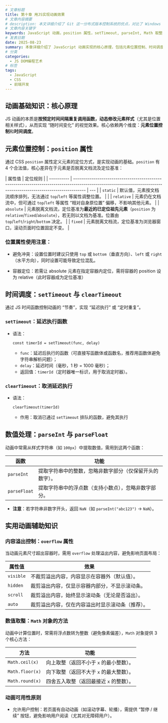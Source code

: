 ```yaml
---
# 文章标题
title: 第十章 用JS实现动画效果
# 文章内容摘要
# description: 本文详细介绍了 Git 这一分布式版本控制系统的优点，对比了 Windows 与 macOS/Linux 系统下的常用命令，讲解了 vim 操作模式及常用命令，还阐述了 Git 的基本配置、特定项目配置和命令缩写设置等内容。
# 文章内容关键字
keywords: JavaScript 动画，position 属性，setTimeout, parseInt, Math 取整，overflow 属性，动画原理
# 发表日期
date: 2025-08-23
summary: 本章详细介绍了 JavaScript 动画实现的核心原理，包括元素位置控制、时间调度和数值处理等关键知识点。通过这些原理，读者可以更好地理解动画的实现过程，并能够编写出更加流畅和逼真的动画效果。
# 分类
categories:
  - JS DOM编程艺术
# 标签
tags:
  - JavaScript
  - CSS
  - 前端开发
---
```


## 动画基础知识：核心原理

JS 动画的本质是**按预定时间间隔重复调用函数，动态修改元素样式**（尤其是位置相关样式），从而实现 “随时间变化” 的视觉效果。核心依赖两个维度：**元素位置控制**和**时间调度**。

## 元素位置控制：`position` 属性

通过 CSS `position` 属性定义元素的定位方式，是实现动画的基础。`position` 有 4 个合法值，核心差异在于元素是否脱离文档流及定位基准：

| 属性值     | 定位规则                                                                                                                                                           |
| ---------- | ------------------------------------------------------------------------------------------------------------------------------------------------------------------ | --- |
| `static`   | 默认值，元素按文档流顺序排列，无法通过 `top`/`left` 等属性调整位置。                                                                                               |     |
| `relative` | 元素仍在文档流中，但可通过 `top`/`left` 等属性 “相对自身原位置” 偏移，不影响其他元素。                                                                             |
| `absolute` | 元素脱离文档流，定位基准为**最近的已定位祖先元素**（`position` 为 `relative`/`fixed`/`absolute`），若无则以文档为基准。位置由 `top`/`left`/`right`/`bottom` 决定。 |
| `fixed`    | 元素脱离文档流，定位基准为浏览器窗口，滚动页面时位置固定不变。                                                                                                     |

### 位置属性使用注意：

- 避免冲突：设置位置时建议只使用 `top` 或 `bottom`（垂直方向）、`left` 或 `right`（水平方向），同时设置可能导致定位混乱。

- 容器定位：若需让 absolute 元素在指定容器内定位，需将容器的 position 设为 relative（此时容器成为定位基准）

## 时间调度：`setTimeout` 与 `clearTimeout`

通过 JS 时间函数控制动画的 “节奏”，实现 “延迟执行” 或 “定时重复”。

### `setTimeout`：延迟执行函数

- 语法：

  ```
  const timerId = setTimeout(func, delay)
  ```

  - `func`：延迟后执行的函数（可直接写函数体或函数名，推荐用函数体避免字符串解析问题）；
  - `delay`：延迟时间（毫秒，1 秒 = 1000 毫秒）；
  - 返回值：`timerId`（定时器唯一标识，用于取消定时器）。

### `clearTimeout`：取消延迟执行

- 语法：

  ```
  clearTimeout(timerId)
  ```

  - 作用：取消已通过 `setTimeout` 排队的函数，避免其执行

## 数值处理：`parseInt` 与 `parseFloat`

动画中常需从样式字符串（如 `100px`）中提取数值，需用到这两个函数：

| 函数         | 功能                                                     |
| ------------ | -------------------------------------------------------- |
| `parseInt`   | 提取字符串中的整数，忽略非数字部分（仅保留开头的数字）。 |
| `parseFloat` | 提取字符串中的浮点数（支持小数点），忽略非数字部分。     |

- **注意**：若字符串非数字开头，返回 `NaN`（如 `parseInt("abc123")` → `NaN`）。

## 实用动画辅助知识

### 内容溢出控制：`overflow` 属性

当动画元素尺寸超出容器时，需用 `overflow` 处理溢出内容，避免影响页面布局：

| 属性值    | 效果                                             |
| --------- | ------------------------------------------------ |
| `visible` | 不裁剪溢出内容，内容显示在容器外（默认值）。     |
| `hidden`  | 裁剪溢出内容，仅显示容器内部分，不显示滚动条。   |
| `scroll`  | 裁剪溢出内容，始终显示滚动条（无论是否溢出）。   |
| `auto`    | 裁剪溢出内容，仅在内容溢出时显示滚动条（推荐）。 |

### 数值取整：`Math` 对象的方法

动画中计算位置时，常需将浮点数转为整数（避免像素偏差），`Math` 对象提供 3 个核心方法：

| 方法            | 功能                                    |
| --------------- | --------------------------------------- |
| `Math.ceil(x)`  | 向上取整（返回不小于 `x` 的最小整数）。 |
| `Math.floor(x)` | 向下取整（返回不大于 `x` 的最大整数）。 |
| `Math.round(x)` | 四舍五入取整（返回最接近 `x` 的整数）。 |

### 动画可用性原则

- 允许用户控制：若页面有自动动画（如滚动字幕、轮播），需提供 “暂停 / 继续” 按钮，避免影响用户阅读（尤其对无障碍用户）。
